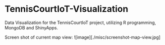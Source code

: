 # TennisCourtIoT-Visualization
Data Visualization for the TennisCourtIoT project, utilizing R programming, MongoDB and ShinyApps.

Screen shot of current map view:
![image][./misc/screenshot-map-view.jpg]
